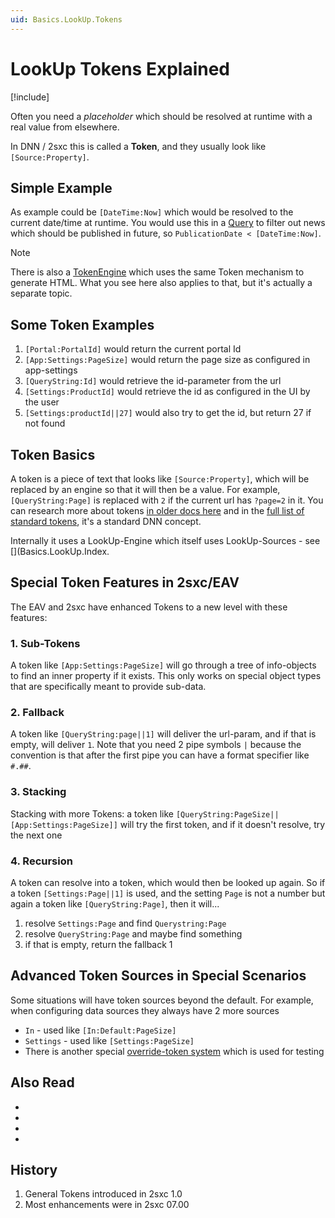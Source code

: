 ```yaml
---
uid: Basics.LookUp.Tokens
---
```


# LookUp Tokens Explained

[!include[](~/basics/stack/_shared-float-summary.md)]
<style>.context-box-summary .query-params, .context-box-summary .lookup { visibility: visible; } </style>

Often you need a _placeholder_ which should be resolved at runtime with a real value from elsewhere. 

In DNN / 2sxc this is called a **Token**, and they usually look like `[Source:Property]`. 

## Simple Example

As example could be `[DateTime:Now]` which would be resolved to the current date/time at runtime. 
You would use this in a [Query](xref:Basics.Query.Index) to filter out news which should be published in future, so `PublicationDate < [DateTime:Now]`.

> [!NOTE] 
> There is also a [TokenEngine](xref:ToSic.Sxc.Engines.TokenEngine) which uses the same Token mechanism to generate HTML. What you see here also applies to that, but it's actually a separate topic.


## Some Token Examples

1. `[Portal:PortalId]` would return the current portal Id
1. `[App:Settings:PageSize]` would return the page size as configured in app-settings
1. `[QueryString:Id]` would retrieve the id-parameter from the url
1. `[Settings:ProductId]` would retrieve the id as configured in the UI by the user
1. `[Settings:productId||27]` would also try to get the id, but return 27 if not found



## Token Basics

A token is a piece of text that looks like `[Source:Property]`, which will be replaced by an engine so that it will then be a value. For example, `[QueryString:Page]` is replaced with `2` if the current url has `?page=2` in it. You can research more about tokens [in older docs here](https://2sxc.org/en/Learn/Token-Templates-and-Views) and in the [full list of standard tokens](https://2sxc.org/dnn-app-demos/en/Apps/Tutorial-Tokens), it's a standard DNN concept. 

Internally it uses a LookUp-Engine which itself uses LookUp-Sources - see [](Basics.LookUp.Index. 

## Special Token Features in 2sxc/EAV
The EAV and 2sxc have enhanced Tokens to a new level with these features:

### 1. Sub-Tokens
A token like `[App:Settings:PageSize]` will go through a tree of info-objects to find an inner property if it exists. This only works on special object types that are specifically meant to provide sub-data.

### 2. Fallback
A token like `[QueryString:page||1]` will deliver the url-param, and if that is empty, will deliver `1`. Note that you need 2 pipe symbols `|` because the convention is that after the first pipe you can have a format specifier like `#.##`.

### 3. Stacking
Stacking with more Tokens: a token like `[QueryString:PageSize||[App:Settings:PageSize]]` will try the first token, and if it doesn't resolve, try the next one

### 4. Recursion
A token can resolve into a token, which would then be looked up again. So if a token `[Settings:Page||1]` is used, and the setting `Page` is not a number but again a token like `[QueryString:Page]`, then it will...

1. resolve `Settings:Page` and find `Querystring:Page`
1. resolve `QueryString:Page` and maybe find something
1. if that is empty, return the fallback 1


## Advanced Token Sources in Special Scenarios
Some situations will have token sources beyond the default. For example, when configuring data sources they always have 2 more sources

* `In` - used like `[In:Default:PageSize]`
* `Settings` - used like `[Settings:PageSize]`
* There is another special [override-token system](xref:Basics.Query.Parameters.TestParameters) which is used for testing

## Also Read

* [](xref:Basics.LookUp.Index)
* [](xref:ToSic.Eav.DataSources.IDataStream)
* [](xref:NetCode.DataSources.Custom.Api)
* [](xref:NetCode.DataSources.Custom.ConfigurationParse)


## History

1. General Tokens introduced in 2sxc 1.0
1. Most enhancements were in 2sxc 07.00
